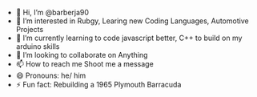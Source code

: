 - 👋 Hi, I’m @barberja90
- 👀 I’m interested in Rubgy, Learing new Coding Languages, Automotive Projects
- 🌱 I’m currently learning to code javascript better, C++ to build on my arduino skills
- 💞️ I’m looking to collaborate on Anything
- 📫 How to reach me Shoot me a message
- 😄 Pronouns: he/ him
- ⚡ Fun fact: Rebuilding a 1965 Plymouth Barracuda

<!---
barberja90/barberja90 is a ✨ special ✨ repository because its `README.md` (this file) appears on your GitHub profile.
You can click the Preview link to take a look at your changes.
--->
